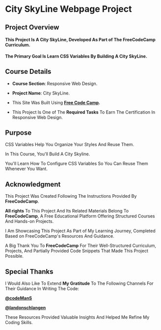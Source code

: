 # **City SkyLine Webpage Project**

## **Project Overview**

#### This Project Is A **City SkyLine**, Developed As Part of The FreeCodeCamp Curriculum. 

#### The Primary Goal Is Learn CSS Variables By Building A City SkyLine.

## **Course Details**

+ **Course Section**: Responsive Web Design.
  
+ **Project Name**:  City SkyLine.
  
+ This Site Was Built Using **[Free Code Camp](https://www.freecodecamp.org/).**
  
+ This Project Is One of The **Required Tasks** To Earn The Certification In Responsive Web Design.

## **Purpose**

CSS Variables Help You Organize Your Styles And Reuse Them.  

In This Course, You'll Build A City Skyline. 

You'll Learn How To Configure CSS Variables So You Can Reuse Them Whenever You Want.

## **Acknowledgment**

This Project Was Created Following The Instructions Provided By **FreeCodeCamp**.

**All rights** To This Project And Its Related Materials Belong To **FreeCodeCamp**, A Free Educational Platform Offering Structured Courses And Hands-on Projects.

I Am Showcasing This Project As Part of My Learning Journey, Completed Based on FreeCodeCamp's Resources And Guidance.

A Big Thank You To **FreeCodeCamp** For Their Well-Structured Curriculum, Projects, And Partially Provided Code Snippets That Made This Project Possible.

## **Special Thanks**

I Would Also Like To Extend **My Gratitude** To The Following Channels For Their Guidance In Writing The Code:

**[@codeManS](https://www.youtube.com/@codeManS)**

**[@landonschlangen](https://www.youtube.com/@landonschlangen)**

These Resources Provided Valuable Insights And Helped Me Refine My Coding Skills.

